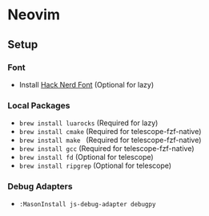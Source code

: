 # Neovim
## Setup
### Font
- Install [Hack Nerd Font](https://www.nerdfonts.com/) (Optional for lazy)

### Local Packages
- `brew install luarocks` (Required for lazy)
- `brew install cmake` (Required for telescope-fzf-native)
- `brew install make ` (Required for telescope-fzf-native)
- `brew install gcc` (Required for telescope-fzf-native)
- `brew install fd` (Optional for telescope)
- `brew install ripgrep` (Optional for telescope)


### Debug Adapters
- `:MasonInstall js-debug-adapter debugpy`
